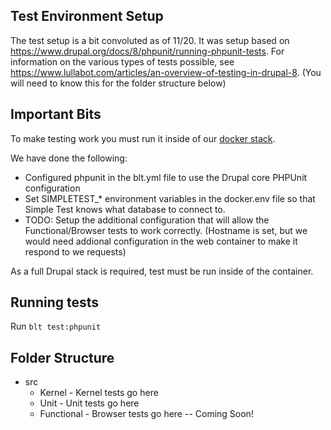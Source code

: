 ## Test Environment Setup
The test setup is a bit convoluted as of 11/20. It was setup based on https://www.drupal.org/docs/8/phpunit/running-phpunit-tests. For information on the various types of tests possible, see https://www.lullabot.com/articles/an-overview-of-testing-in-drupal-8. (You will need to know this for the folder structure below)

## Important Bits
To make testing work you must run it inside of our [docker stack](./docker/README.md).

We have done the following:
* Configured phpunit in the blt.yml file to use the Drupal core PHPUnit configuration
* Set SIMPLETEST_* environment variables in the docker.env file so that Simple Test knows what database to connect to.
* TODO: Setup the additional configuration that will allow the Functional/Browser tests to work correctly. (Hostname is set, but we would need addional configuration in the web container to make it respond to we requests)

As a full Drupal stack is required, test must be run inside of the container.

## Running tests
Run `blt test:phpunit`

## Folder Structure
* src
  * Kernel - Kernel tests go here
  * Unit - Unit tests go here
  * Functional - Browser tests go here -- Coming Soon!
